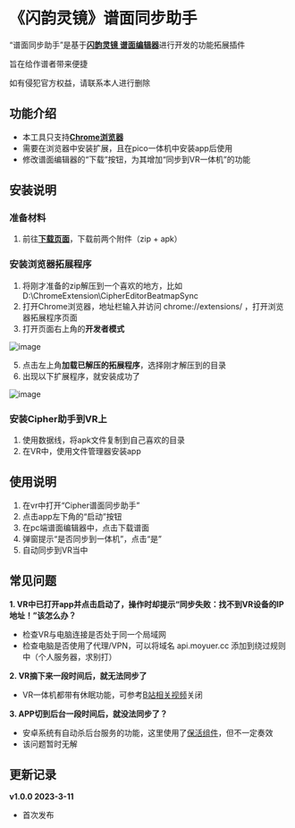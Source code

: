 # 《闪韵灵镜》谱面同步助手
“谱面同步助手”是基于[**闪韵灵镜 谱面编辑器**](https://cipher-editor-cn.picovr.com/)进行开发的功能拓展插件

旨在给作谱者带来便捷

如有侵犯官方权益，请联系本人进行删除

## 功能介绍
 - 本工具只支持[**Chrome浏览器**](https://www.google.com/chrome/)
 - 需要在浏览器中安装扩展，且在pico一体机中安装app后使用
 - 修改谱面编辑器的“下载”按钮，为其增加“同步到VR一体机”的功能

## 安装说明
### 准备材料
1. 前往[**下载页面**](https://github.com/CMoyuer/CipherBeatmapSync/releases/latest)，下载前两个附件（zip + apk）

### 安装浏览器拓展程序
1. 将刚才准备的zip解压到一个喜欢的地方，比如 D:\ChromeExtension\CipherEditorBeatmapSync
2. 打开Chrome浏览器，地址栏输入并访问 chrome://extensions/ ，打开浏览器拓展程序页面
3. 打开页面右上角的**开发者模式**

![image](https://user-images.githubusercontent.com/51113234/224472244-3cdabf2d-32dc-418b-a4e4-304dbe3359f5.png)

5. 点击左上角**加载已解压的拓展程序**，选择刚才解压到的目录
6. 出现以下扩展程序，就安装成功了

![image](https://user-images.githubusercontent.com/51113234/224472430-11f274ce-bdbb-4e3f-9afb-a9236f55db31.png)

### 安装Cipher助手到VR上
1. 使用数据线，将apk文件复制到自己喜欢的目录
2. 在VR中，使用文件管理器安装app

## 使用说明
1. 在vr中打开“Cipher谱面同步助手”
2. 点击app左下角的“启动”按钮
3. 在pc端谱面编辑器中，点击下载谱面
4. 弹窗提示“是否同步到一体机”，点击“是”
5. 自动同步到VR当中

## 常见问题
**1. VR中已打开app并点击启动了，操作时却提示“同步失败：找不到VR设备的IP地址！”该怎么办？**
 - 检查VR与电脑连接是否处于同一个局域网
 - 检查电脑是否使用了代理/VPN，可以将域名 api.moyuer.cc 添加到绕过规则中（个人服务器，求别打）
 
**2. VR摘下来一段时间后，就无法同步了**
 - VR一体机都带有休眠功能，可参考[B站相关视频](https://search.bilibili.com/all?keyword=pico4%20%E4%BC%91%E7%9C%A0)关闭

**3. APP切到后台一段时间后，就没法同步了？**
 - 安卓系统有自动杀后台服务的功能，这里使用了[保活组件](https://github.com/fanqieVip/keeplive)，但不一定奏效
 - 该问题暂时无解

## 更新记录

**v1.0.0 2023-3-11**
 - 首次发布
